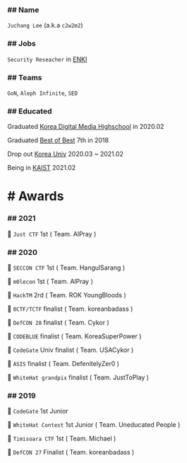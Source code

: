 ### ## Name
`Juchang Lee` (a.k.a `c2w2m2`)
### ## Jobs
`Security Reseacher` in [ENKI](http://enki.co.kr/)
### ## Teams
`GoN`, `Aleph Infinite`, `SED`
### ## Educated
Graduated [Korea Digital Media Highschool](http://dimigo.hs.kr/) in 2020.02

Graduated [Best of Best](https://www.kitribob.kr/) 7th in 2018

Drop out [Korea Univ](https://www.korea.ac.kr/) 2020.03 ~ 2021.02

Being in [KAIST](http://kaist.ac.kr/) 2021.02

# # Awards
### ## 2021
🥇 `Just CTF` 1st ( Team. AlPray ) 

### ## 2020
🥇 `SECCON CTF` 1st ( Team. HangulSarang ) 

🥇 `m0lecon` 1st ( Team. AlPray )

🥈 `HackTM` 2rd ( Team. ROK YoungBloods )

🏅 `0CTF/TCTF` finalist ( Team. koreanbadass )

🏅 `DefCON 28` finalist ( Team. Cykor )

🏅 `CODEBLUE` finalist ( Team. KoreaSuperPower )

🏅 `CodeGate` Univ finalist ( Team. USACykor )

🏅 `ASIS` finalist ( Team. DefenitelyZer0 )

🏅 `WhiteHat grandpix` finalist ( Team. JustToPlay )


### ## 2019
🥇 `CodeGate` 1st Junior

🥇 `WhiteHat Contest` 1st Junior ( Team. Uneducated People )

🥇 `Timisoara CTF` 1st ( Team. Michael )

🏅 `DefCON 27` Finalist ( Team. koreanbadass )
